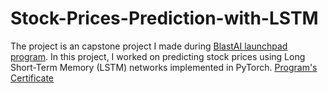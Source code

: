 # Stock-Prices-Prediction-with-LSTM
The project is an capstone project I made during [BlastAI launchpad program](https://www.blastai.org/launchpad/). In this project, I worked on predicting stock prices using Long Short-Term Memory (LSTM) networks implemented in PyTorch.
[Program's Certificate](https://credsverse.com/credentials/aaf63212-34a0-447c-bd90-da09062b6682?)
